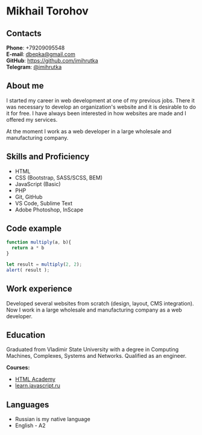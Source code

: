 # Mikhail Torohov

## Contacts
**Phone**: +79209095548  
**E-mail**: dbepka@gmail.com  
**GitHub**: https://github.com/imihrutka  
**Telegram**: [@imihrutka](https://t.me/imihrutka)  

## About me
I started my career in web development at one of my previous jobs. There it was necessary to develop an organization's website and it is desirable to do it for free. I have always been interested in how websites are made and I offered my services.  
  
At the moment I work as a web developer in a large wholesale and manufacturing company.
  

## Skills and Proficiency
* HTML
* CSS (Bootstrap, SASS/SCSS, BEM)  
* JavaScript (Basic)
* PHP
* Git, GitHub
* VS Code, Sublime Text
* Adobe Photoshop, InScape
## Code example
~~~javascript
function multiply(a, b){
  return a * b
}

let result = multiply(2, 2);
alert( result );
~~~
## Work experience
Developed several websites from scratch (design, layout, CMS integration).  
Now I work in a large wholesale and manufacturing company as a web developer.  
## Education
Graduated from Vladimir State University with a degree in Computing Machines, Complexes, Systems and Networks. Qualified as an engineer.  

**Courses:**
* [HTML Academy](https://htmlacademy.ru/)
* [learn.javascript.ru](https://learn.javascript.ru)

## Languages
* Russian is my native language
* English - A2